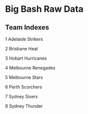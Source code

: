# Big Bash Raw Data

## Team Indexes

1 Adelaide Strikers  

2 Brisbane Heat      

3 Hobart Hurricanes  

4 Melbourne Renegades

5 Melbourne Stars    

6 Perth Scorchers    

7 Sydney Sixers      

8 Sydney Thunder     

